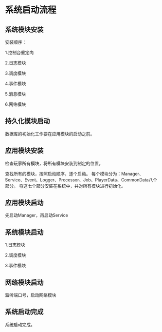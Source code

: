# 系统启动流程

## 系统模块安装

安装顺序：

1.控制台重定向

2.日志模块

3.调度模块

4.事件模块

5.消息模块

6.网络模块

## 持久化模块启动

数据库的初始化工作要在应用模块的启动之前。

## 应用模块安装

检查玩家所有模块，将所有模块安装到制定的位置。

查找所有的模块，按照启动顺序，逐个启动。
每个模块分为：Manager、Service、Event、Logger、Processor、Job、PlayerData、CommonData八个部分。
将这七个部分安装在系统中，并对所有模块进行初始化。

## 应用模块启动

先启动Manager，再启动Service

## 系统模块启动

1.日志模块

2.调度模块

3.事件模块

## 网络模块启动

监听端口号，启动网络模块

## 系统启动完成

系统启动完成。